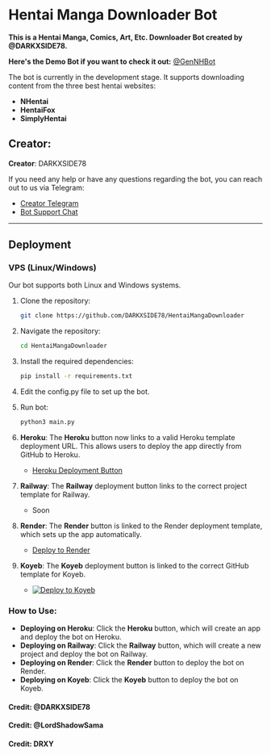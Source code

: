 # Hentai Manga Downloader Bot

**This is a Hentai Manga, Comics, Art, Etc. Downloader Bot created by @DARKXSIDE78.**

**Here's the Demo Bot if you want to check it out:** [@GenNHBot](https://t.me/GenNHBot)

The bot is currently in the development stage. It supports downloading content from the three best hentai websites:

- **NHentai**
- **HentaiFox**
- **SimplyHentai**

## Creator:
**Creator**: DARKXSIDE78

If you need any help or have any questions regarding the bot, you can reach out to us via Telegram:

- [Creator Telegram](https://t.me/+73K5pRuwgCEzMzg1)
- [Bot Support Chat](https://t.me/+wQotOx_2eyAzZjA1)

---

## Deployment

### VPS (Linux/Windows)

Our bot supports both Linux and Windows systems.

1. Clone the repository:
   ```bash
   git clone https://github.com/DARKXSIDE78/HentaiMangaDownloader
2. Navigate the repository:
   ```bash
   cd HentaiMangaDownloader
3. Install the required dependencies:
   ```bash
   pip install -r requirements.txt
4. Edit the config.py file to set up the bot.
5. Run bot:
   ```bash
   python3 main.py


1. **Heroku**: The **Heroku** button now links to a valid Heroku template deployment URL. This allows users to deploy the app directly from GitHub to Heroku.
   - [Heroku Deployment Button](https://heroku.com/deploy?template=https://github.com/DARKXSIDE78/HentaiMangaDownloader)
   
2. **Railway**: The **Railway** deployment button links to the correct project template for Railway. 
   - Soon

3. **Render**: The **Render** button is linked to the Render deployment template, which sets up the app automatically.
   - [Deploy to Render](https://render.com/deploy?repo=https://github.com/DARKXSIDE78/HentaiMangaDownloader)

4. **Koyeb**: The **Koyeb** deployment button is linked to the correct GitHub template for Koyeb.
   - [![Deploy to Koyeb](https://www.koyeb.com/static/images/deploy/button.svg)](https://app.koyeb.com/deploy?DARKXSIDE78/HentaiMangaDownloader)

### How to Use:
- **Deploying on Heroku**: Click the **Heroku** button, which will create an app and deploy the bot on Heroku.
- **Deploying on Railway**: Click the **Railway** button, which will create a new project and deploy the bot on Railway.
- **Deploying on Render**: Click the **Render** button to deploy the bot on Render.
- **Deploying on Koyeb**: Click the **Koyeb** button to deploy the bot on Koyeb.

#### Credit: @DARKXSIDE78
#### Credit: @LordShadowSama
#### Credit: DRXY
